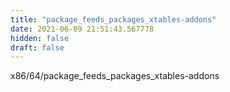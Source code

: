 ```yaml
---
title: "package_feeds_packages_xtables-addons"
date: 2021-06-09 21:51:43.567778
hidden: false
draft: false
---
```


x86/64/package_feeds_packages_xtables-addons

